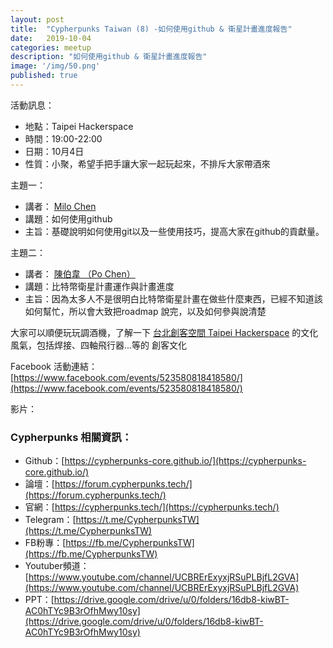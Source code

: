 ```yaml
---
layout: post
title:  "Cypherpunks Taiwan (8) -如何使用github & 衛星計畫進度報告"
date:   2019-10-04
categories: meetup
description: "如何使用github & 衛星計畫進度報告"
image: '/img/50.png'
published: true
---
```


活動訊息：
* 地點：Taipei Hackerspace
* 時間：19:00-22:00
* 日期：10月4日
* 性質：小聚，希望手把手讓大家一起玩起來，不排斥大家帶酒來


主題一：
* 講者： [Milo Chen](https://www.facebook.com/milochen0418)
* 講題：如何使用github
* 主旨：基礎說明如何使用git以及一些使用技巧，提高大家在github的貢獻量。

主題二：
* 講者： [陳伯韋 （Po Chen）](https://www.facebook.com/pw.chen.bitcoiner)
* 講題：比特幣衛星計畫運作與計畫進度
* 主旨：因為太多人不是很明白比特幣衛星計畫在做些什麼東西，已經不知道該如何幫忙，所以會大致把roadmap 說完，以及如何參與說清楚

大家可以順便玩玩調酒機，了解一下 [台北創客空間 Taipei Hackerspace](https://www.facebook.com/groups/tpehack/) 的文化風氣，包括焊接、四軸飛行器...等的 創客文化 

Facebook 活動連結：[https://www.facebook.com/events/523580818418580/](https://www.facebook.com/events/523580818418580/)

影片：


### Cypherpunks 相關資訊：
* Github：[https://cypherpunks-core.github.io/](https://cypherpunks-core.github.io/)
* 論壇：[https://forum.cypherpunks.tech/](https://forum.cypherpunks.tech/)
* 官網：[https://cypherpunks.tech/](https://cypherpunks.tech/)
* Telegram：[https://t.me/CypherpunksTW](https://t.me/CypherpunksTW)
* FB粉專：[https://fb.me/CypherpunksTW](https://fb.me/CypherpunksTW)
* Youtuber頻道：[https://www.youtube.com/channel/UCBRErExyxjRSuPLBjfL2GVA](https://www.youtube.com/channel/UCBRErExyxjRSuPLBjfL2GVA)
* PPT：[https://drive.google.com/drive/u/0/folders/16db8-kiwBT-AC0hTYc9B3rOfhMwy10sy](https://drive.google.com/drive/u/0/folders/16db8-kiwBT-AC0hTYc9B3rOfhMwy10sy)